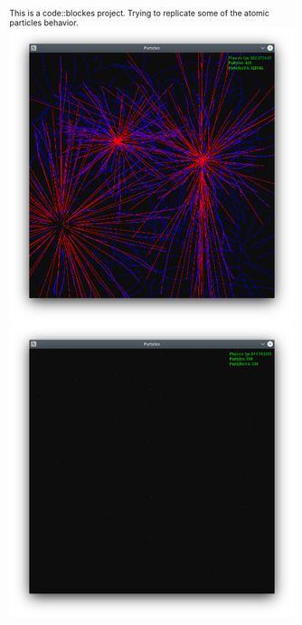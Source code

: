 This is a code::blockes project.
Trying to replicate some of the atomic particles behavior.
![plot](./img1.png)
![plot](./img2.png)

